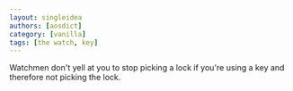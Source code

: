```yaml
---
layout: singleidea
authors: [aosdict]
category: [vanilla]
tags: [the watch, key]
---
```

Watchmen don't yell at you to stop picking a lock if you're using a key and therefore not picking the lock.
